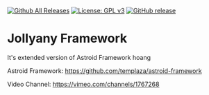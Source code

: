 [![Github All Releases](https://img.shields.io/github/downloads/templaza/jollyany-framework/total.svg)](https://github.com/templaza/jollyany-framework/releases)
[![License: GPL v3](https://img.shields.io/badge/License-GPL%20v3-blue.svg)](http://www.gnu.org/licenses/gpl-3.0)
[![GitHub release](https://img.shields.io/github/release/templaza/jollyany-framework.svg)](https://github.com/templaza/jollyany-framework/releases)

# Jollyany Framework

It's extended version of Astroid Framework hoang

Astroid Framework: https://github.com/templaza/astroid-framework

Video Channel: https://vimeo.com/channels/1767268
